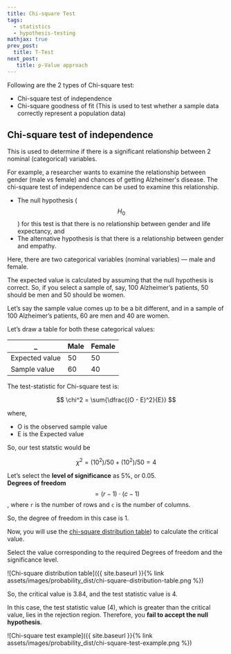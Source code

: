 ```yaml
---
title: Chi-square Test
tags:
  - statistics
  - hypothesis-testing
mathjax: true
prev_post: 
  title: T-Test
next_post: 
   title: p-Value approach
---
```


Following are the 2 types of Chi-square test:

+ Chi-square test of independence
+ Chi-square goodness of fit (This is used to test whether a sample data correctly represent a population data)

## Chi-square test of independence

This is used to determine if there is a significant relationship between 2 nominal (categorical) variables.
<!--more-->

For example, a researcher wants to examine the relationship between gender (male vs female) and chances of getting Alzheimer's disease. The chi-square test of independence can be used to examine this relationship.

+ The null hypothesis ($$ H_0 $$) for this test is that there is no relationship between gender and life expectancy, and
+ The alternative hypothesis is that there is a relationship between gender and empathy.

Here, there are two categorical variables (nominal variables) — male and female.

The expected value is calculated by assuming that the null hypothesis is correct. So, if you select a sample of, say, 100 Alzheimer’s patients, 50 should be men and 50 should be women.

Let’s say the sample value comes up to be a bit different, and in a sample of 100 Alzheimer’s patients, 60 are men and 40 are women.

Let’s draw a table for both these categorical values:

_ | Male | Female
--- | --- | ---
Expected value | 50 | 50
Sample value | 60 | 40

The test-statistic for Chi-square test is:

$$ \chi^2 = \sum{\dfrac{(O - E)^2}{E}} $$

where,

+ O is the observed sample value
+ E is the Expected value

So, our test statstic would be

$$ \chi^2 = (10^2)/50 + (10^2)/50 = 4 $$

Let’s select the **level of significance** as 5%, or 0.05.  
**Degrees of freedom** $$ = (r-1) \cdot (c-1) $$, where `r` is the number of rows and `c` is the number of columns.

So, the degree of freedom in this case is 1.

Now, you will use the [chi-square distribution table](https://people.smp.uq.edu.au/YoniNazarathy/stat_models_B_course_spring_07/distributions/chisqtab.pdf)) to calculate the critical value.

Select the value corresponding to the required Degrees of freedom and the significance level.

![Chi-square distribution table]({{ site.baseurl }}{% link assets/images/probability_dist/chi-square-distribution-table.png %})

So, the critical value is 3.84, and the test statistic value is 4.

In this case, the test statistic value (4), which is greater than the critical value, lies in the rejection region. Therefore, you **fail to accept the null hypothesis**.

![Chi-square test example]({{ site.baseurl }}{% link assets/images/probability_dist/chi-square-test-example.png %})
